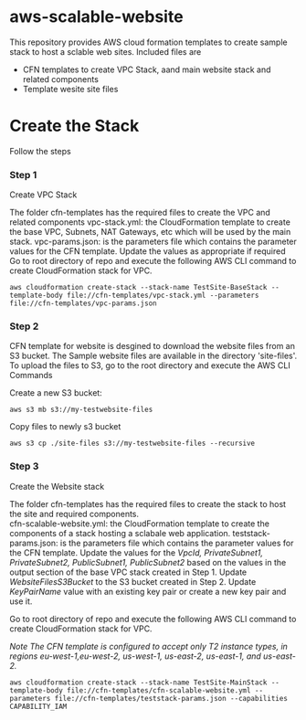# aws-scalable-website

This repository provides AWS cloud formation templates to create sample stack to host a sclable web sites. Included files are

  - CFN templates to create VPC Stack, aand main website stack and related components
  - Template wesite site files
 

# Create the Stack
Follow the steps 

### Step 1 
Create VPC Stack

The folder cfn-templates has the required files to create the VPC and related components
vpc-stack.yml: the CloudFormation template to create the base VPC, Subnets, NAT Gateways, etc which will be used by the main stack.
vpc-params.json: is the parameters file which contains the parameter values for the CFN template. Update the values as appropriate if required
Go to root directory of repo and execute the following AWS CLI command to create CloudFormation stack for VPC.

```
aws cloudformation create-stack --stack-name TestSite-BaseStack --template-body file://cfn-templates/vpc-stack.yml --parameters file://cfn-templates/vpc-params.json
```

### Step 2

CFN template for website is desgined to download the website files from an S3 bucket. The Sample website files are available in the directory 'site-files'. To upload the files to S3,  go to the root directory and execute the  AWS CLI Commands 

Create a new S3 bucket:
```
aws s3 mb s3://my-testwebsite-files
```

Copy files to newly s3 bucket
```
aws s3 cp ./site-files s3://my-testwebsite-files --recursive
```
### Step 3
Create the Website stack

The folder cfn-templates has the required files to create the stack to host the site  and required components.  
cfn-scalable-website.yml: the CloudFormation template to create the components of a stack hosting a sclabale web application.
teststack-params.json: is the parameters file which contains the parameter values for the CFN template. Update the values for the *VpcId, PrivateSubnet1, PrivateSubnet2, PublicSubnet1, PublicSubnet2* based on the values in the output section of the base VPC stack created in Step 1. Update *WebsiteFilesS3Bucket* to the S3 bucket created in Step 2. Update *KeyPairName* value with an existing key pair or create a new key pair and use it.

Go to root directory of repo and execute the following AWS CLI command to create CloudFormation stack for VPC.

_Note The CFN template is configured to accept only T2 instance types, in regions eu-west-1,eu-west-2, us-west-1, us-east-2, us-east-1, and us-east-2._
```
aws cloudformation create-stack --stack-name TestSite-MainStack --template-body file://cfn-templates/cfn-scalable-website.yml --parameters file://cfn-templates/teststack-params.json --capabilities CAPABILITY_IAM
```